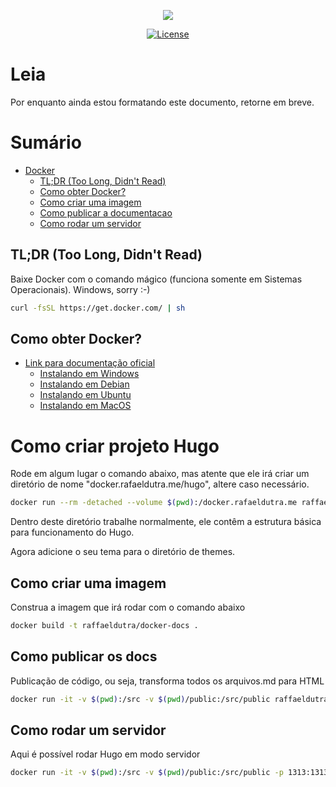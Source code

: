 <p align="center"><img src="https://www.shareicon.net/data/128x128/2015/10/06/112721_development_512x512.png"></p>

<p align="center">
<a href="https://img.shields.io/badge/License-GPL%20v3-blue.svg"><img src="https://img.shields.io/badge/License-GPL%20v3-blue.svg" alt="License"></a>
</p>

# Leia

Por enquanto ainda estou formatando este documento, retorne em breve.

# Sumário

- [Docker](#docker)
    - [TL;DR (Too Long, Didn't Read)](#tldr-too-long-didnt-read)
    - [Como obter Docker?](#como-obter-docker)
    - [Como criar uma imagem](#como-criar-uma-imagem)
    - [Como publicar a documentacao](#como-publicar-os-docs)
    - [Como rodar um servidor](#como-rodar-um-servidor)

## TL;DR (Too Long, Didn't Read)

Baixe Docker com o comando mágico (funciona somente em Sistemas Operacionais). Windows, sorry :-)

```bash
curl -fsSL https://get.docker.com/ | sh
```

<a name="como-obter-docker"></a>
## Como obter Docker?

- [Link para documentação oficial](https://docs.docker.com/install/)
    - [Instalando em Windows](https://docs.docker.com/docker-for-windows/install/)
    - [Instalando em Debian](https://docs.docker.com/install/linux/docker-ce/debian/)
    - [Instalando em Ubuntu](https://docs.docker.com/install/linux/docker-ce/ubuntu/)
    - [Instalando em MacOS](https://docs.docker.com/docker-for-mac/install/)


# Como criar projeto Hugo

Rode em algum lugar o comando abaixo, mas atente que ele irá criar um diretório de nome "docker.rafaeldutra.me/hugo", altere caso necessário.

```bash
docker run --rm -detached --volume $(pwd):/docker.rafaeldutra.me raffaeldutra/docker-docs /usr/local/bin/hugo new site /docker.rafaeldutra.me/hugo
```

Dentro deste diretório trabalhe normalmente, ele contêm a estrutura básica para funcionamento do Hugo.

Agora adicione o seu tema para o diretório de themes.

<a name="como-criar-imagem"></a>
## Como criar uma imagem

Construa a imagem que irá rodar com o comando abaixo

```bash
docker build -t raffaeldutra/docker-docs .
```

<a name="como-publicar-site"></a>
## Como publicar os docs

Publicação de código, ou seja, transforma todos os arquivos.md para HTML

```bash
docker run -it -v $(pwd):/src -v $(pwd)/public:/src/public raffaeldutra/docker-docs
```

<a name="como-rodar-um-servidor"></a>
## Como rodar um servidor

Aqui é possível rodar Hugo em modo servidor

```bash
docker run -it -v $(pwd):/src -v $(pwd)/public:/src/public -p 1313:1313 raffaeldutra/docker-docs /gohugo.sh -s
```
